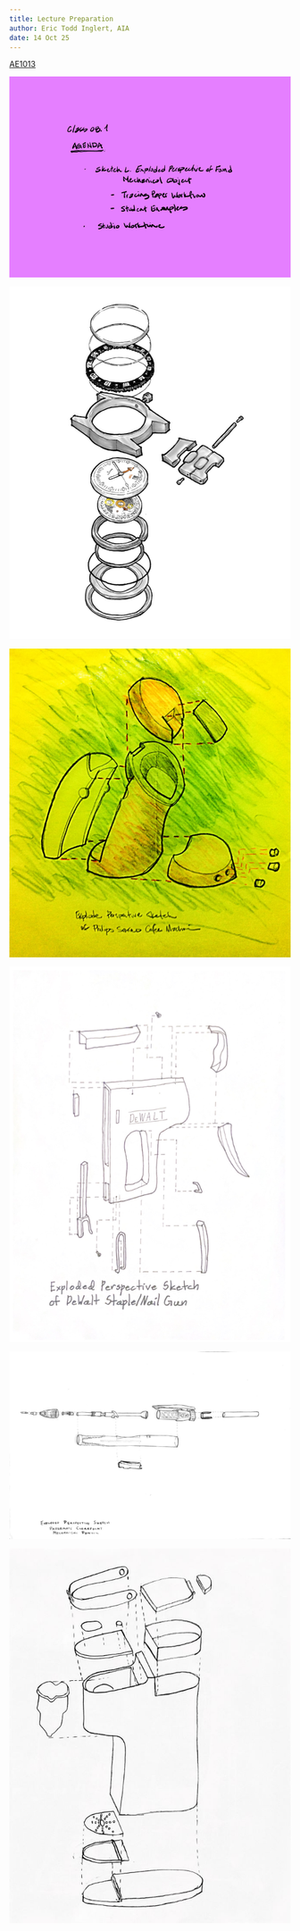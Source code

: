 ```yaml
---
title: Lecture Preparation
author: Eric Todd Inglert, AIA
date: 14 Oct 25
---
```


<!-- remove
tomb dies
-->

[AE1013](ae1013/)

![Today's Agenda](images/12_08-1.png)

![Sketch L. Exploded Perspective of Found Mechanical Object](images/fig_2-4_sketchL_explodedMechanical.png)

![Sketch L. Alternate example](images/sketchL.jpeg)

![Above Average](images/Assignment_07_Above_Average.png)

![Average](images/Assignment_07_Average.png)

![Below Average](images/Assignment_07_Below_Average.jpg)

<!-- remove
![Sketch E. Field Sketches of Two Interior Elevations of Large Rooms](images/050105fieldSketchIntElevs.png)

![Above Average](images/Assignment_11_Above_Average.png)

![Average](images/Assignment_11_Average.png)

![Below Average](images/Assignment_11_Below_Average.jpg)
-->
